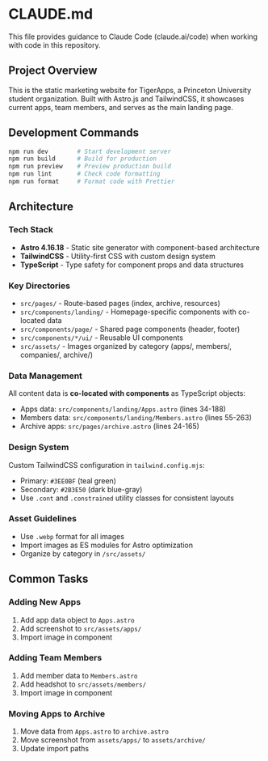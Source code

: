 # CLAUDE.md

This file provides guidance to Claude Code (claude.ai/code) when working with code in this repository.

## Project Overview

This is the static marketing website for TigerApps, a Princeton University student organization. Built with Astro.js and TailwindCSS, it showcases current apps, team members, and serves as the main landing page.

## Development Commands

```bash
npm run dev        # Start development server
npm run build      # Build for production
npm run preview    # Preview production build
npm run lint       # Check code formatting
npm run format     # Format code with Prettier
```

## Architecture

### Tech Stack

-   **Astro 4.16.18** - Static site generator with component-based architecture
-   **TailwindCSS** - Utility-first CSS with custom design system
-   **TypeScript** - Type safety for component props and data structures

### Key Directories

-   `src/pages/` - Route-based pages (index, archive, resources)
-   `src/components/landing/` - Homepage-specific components with co-located data
-   `src/components/page/` - Shared page components (header, footer)
-   `src/components/*/ui/` - Reusable UI components
-   `src/assets/` - Images organized by category (apps/, members/, companies/, archive/)

### Data Management

All content data is **co-located with components** as TypeScript objects:

-   Apps data: `src/components/landing/Apps.astro` (lines 34-188)
-   Members data: `src/components/landing/Members.astro` (lines 55-263)
-   Archive apps: `src/pages/archive.astro` (lines 24-165)

### Design System

Custom TailwindCSS configuration in `tailwind.config.mjs`:

-   Primary: `#3EE0BF` (teal green)
-   Secondary: `#2B3E50` (dark blue-gray)
-   Use `.cont` and `.constrained` utility classes for consistent layouts

### Asset Guidelines

-   Use `.webp` format for all images
-   Import images as ES modules for Astro optimization
-   Organize by category in `/src/assets/`

## Common Tasks

### Adding New Apps

1. Add app data object to `Apps.astro`
2. Add screenshot to `src/assets/apps/`
3. Import image in component

### Adding Team Members

1. Add member data to `Members.astro`
2. Add headshot to `src/assets/members/`
3. Import image in component

### Moving Apps to Archive

1. Move data from `Apps.astro` to `archive.astro`
2. Move screenshot from `assets/apps/` to `assets/archive/`
3. Update import paths
